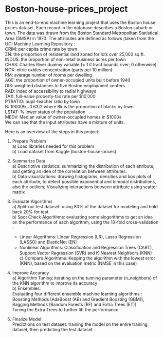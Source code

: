 # Boston-house-prices_project

This is an end-to-end machine learning project that uses the Boston house prices dataset. Each record in the database describes a Boston suburb or town. The data was drawn from the Boston Standard Metropolitan Statistical Area (SMSA) in 1970. The attributes are deﬁned as follows (taken from the UCI Machine Learning Repository :   
CRIM: per capita crime rate by town  
ZN: the proportion of residential land zoned for lots over 25,000 sq.ft.  
INDUS: the proportion of non-retail business acres per town  
CHAS: Charles River dummy variable (= 1 if tract bounds river; 0 otherwise)  
NOX: nitric oxides concentration (parts per 10 million)  
RM: average number of rooms per dwelling  
AGE: the proportion of owner-occupied units built before 1940  
DIS: weighted distances to ﬁve Boston employment centers  
RAD: index of accessibility to radial highways  
TAX: full-value property-tax rate per $10,000  
PTRATIO: pupil-teacher ratio by town  
B: 1000(Bk−0.63)2 where Bk is the proportion of blacks by town  
LSTAT: % lower status of the population  
MEDV: Median value of owner-occupied homes in $1000s  
We can see that the input attributes have a mixture of units.

Here is an overview of the steps in this project:

1. Prepare Problem  
a) Load libraries needed for this problem  
b) Load dataset from Kaggle (boston-house-prices)  

2. Summarize Data  
a) Descriptive statistics: summarizing the distribution of each attribute, and getting an idea of the correlation between attributes.  
b) Data visualizations: drawing histograms, densities and box plots of each attribute, to detect  possible exponential and bimodal distributions, also the outliers; Visualizing interactions between attribute using scatter matrix  

3. Evaluate Algorithms  
a) Split-out test dataset: using 80% of the dataset for modeling and hold back 20% for test.  
b) Spot Check Algorithms: evaluating some alogorithms to get an idea on the performance of each algorithm, using the 10-fold cross-validation :  
      - Linear Algorithms: Linear Regression (LR), Lasso Regression (LASSO) and ElasticNet (EN)  
      - Nonlinear Algorithms: Classiﬁcation and Regression Trees (CART), Support Vector Regression (SVR) and K-Nearest Neighbors (KNN)  
c) Compare Algorithms: Kepping the algorithm with the lowest error (KNN), based on the evaluation metric (NMSE in this case)  

4. Improve Accuracy  
a) Algorithm Tuning: iterating on the tunning parameter (n_neighbors) of the KNN algorithm to improve its  accuracy   
b) Ensembles:   
Evaluating four diﬀerent ensemble machine learning algorithms : Boosting Methods [AdaBoost (AB) and Gradient Boosting (GBM)], Bagging Methods [Random Forests (RF) and Extra Trees (ET)]  
Tuning the Extra Trees to further lift the performance  

5. Finalize Model  
Predictions on test dataset: training the model on the entire training dataset, then predicting the test dataset
